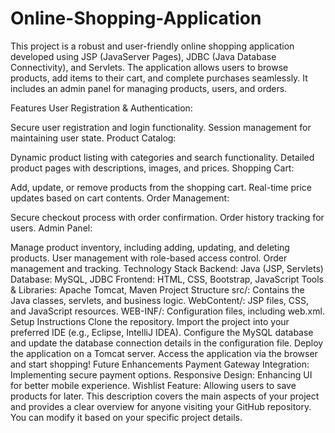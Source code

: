 # Online-Shopping-Application
This project is a robust and user-friendly online shopping application developed using JSP (JavaServer Pages), JDBC (Java Database Connectivity), and Servlets. The application allows users to browse products, add items to their cart, and complete purchases seamlessly. It includes an admin panel for managing products, users, and orders.

Features
User Registration & Authentication:

Secure user registration and login functionality.
Session management for maintaining user state.
Product Catalog:

Dynamic product listing with categories and search functionality.
Detailed product pages with descriptions, images, and prices.
Shopping Cart:

Add, update, or remove products from the shopping cart.
Real-time price updates based on cart contents.
Order Management:

Secure checkout process with order confirmation.
Order history tracking for users.
Admin Panel:

Manage product inventory, including adding, updating, and deleting products.
User management with role-based access control.
Order management and tracking.
Technology Stack
Backend: Java (JSP, Servlets)
Database: MySQL, JDBC
Frontend: HTML, CSS, Bootstrap, JavaScript
Tools & Libraries: Apache Tomcat, Maven
Project Structure
src/: Contains the Java classes, servlets, and business logic.
WebContent/: JSP files, CSS, and JavaScript resources.
WEB-INF/: Configuration files, including web.xml.
Setup Instructions
Clone the repository.
Import the project into your preferred IDE (e.g., Eclipse, IntelliJ IDEA).
Configure the MySQL database and update the database connection details in the configuration file.
Deploy the application on a Tomcat server.
Access the application via the browser and start shopping!
Future Enhancements
Payment Gateway Integration: Implementing secure payment options.
Responsive Design: Enhancing UI for better mobile experience.
Wishlist Feature: Allowing users to save products for later.
This description covers the main aspects of your project and provides a clear overview for anyone visiting your GitHub repository. You can modify it based on your specific project details.
